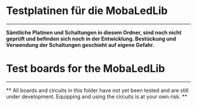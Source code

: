 # Testplatinen für die MobaLedLib
------------
**Sämtliche Platinen und Schaltungen in diesem Ordner, sind noch nicht geprüft und befinden sich noch in der Entwicklung. Bestückung und Verwendung der Schaltungen geschieht auf eigene Gefahr.**


# Test boards for the MobaLedLib
------------
** All boards and circuits in this folder have not yet been tested and are still under development. Equipping and using the circuits is at your own risk. **
